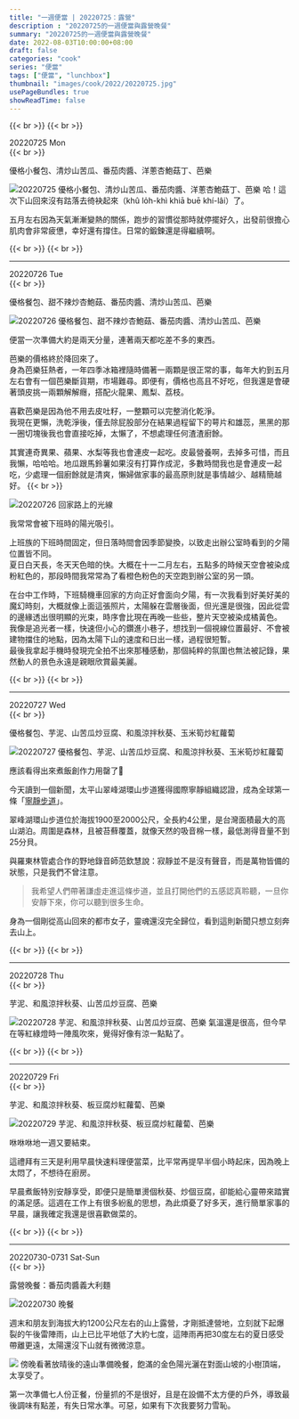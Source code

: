 ```yaml
---
title: "一週便當 | 20220725：露營"
description : "20220725的一週便當與露營晚餐"
summary: "20220725的一週便當與露營晚餐"
date: 2022-08-03T10:00:00+08:00
draft: false
categories: "cook"
series: "便當"
tags: ["便當", "lunchbox"]
thumbnail: "images/cook/2022/20220725.jpg"
usePageBundles: true
showReadTime: false
---
```


{{< br >}}
{{< br >}}

<div class="border-item"><span>20220725 Mon</span></div>
{{< br >}}

優格小餐包、清炒山苦瓜、番茄肉醬、洋蔥杏鮑菇丁、芭樂

![20220725 優格小餐包、清炒山苦瓜、番茄肉醬、洋蔥杏鮑菇丁、芭樂](20220725_bento_1.jpg)
哈！這次下山回來沒有跍落去徛袂起來（khû lo̍h-khì khiā buē khí-lâi）了。

五月左右因為天氣漸漸變熱的關係，跑步的習慣從那時就停擺好久，出發前很擔心肌肉會非常疲憊，幸好還有撐住。日常的鍛鍊還是得繼續啊。

{{< br >}}
{{< br >}}

---

<div class="border-item"><span>20220726 Tue</span></div>
{{< br >}}

優格餐包、甜不辣炒杏鮑菇、番茄肉醬、清炒山苦瓜、芭樂

![20220726 優格餐包、甜不辣炒杏鮑菇、番茄肉醬、清炒山苦瓜、芭樂](20220726_bento_1.jpg)

便當一次準備大約是兩天分量，連著兩天都吃差不多的東西。

芭樂的價格終於降回來了。
\
身為芭樂狂熱者，一年四季冰箱裡隨時備著一兩顆是很正常的事，每年大約到五月左右會有一個芭樂斷貨期，市場難尋。即便有，價格也高且不好吃，但我還是會硬著頭皮挑一兩顆解解癮，搭配火龍果、鳳梨、荔枝。

喜歡芭樂是因為他不用去皮吐籽，一整顆可以完整消化乾淨。
\
我現在更懶，洗乾淨後，僅去除屁股部分在結果過程留下的萼片和雄蕊，黑黑的那一圈切塊後我也會直接吃掉，太懶了，不想處理任何渣渣廚餘。

其實連奇異果、蘋果、水梨等我也會連皮一起吃。皮最營養啊，去掉多可惜，而且我懶，哈哈哈。地瓜跟馬鈴薯如果沒有打算作成泥，多數時間我也是會連皮一起吃，少處理一個廚餘就是清爽，懶婦做家事的最高原則就是事情越少、越精簡越好。
{{< br >}}

![20220726 回家路上的光線](20220726_bento_2.jpg)

我常常會被下班時的陽光吸引。

上班族的下班時間固定，但日落時間會因季節變換，以致走出辦公室時看到的夕陽位置皆不同。
\
夏日白天長，冬天天色暗的快。大概在十一二月左右，五點多的時候天空會被染成粉紅色的，那段時間我常常為了看橙色粉色的天空跑到辦公室的另一頭。

在台中工作時，下班騎機車回家的方向正好會面向夕陽，有一次我看到好美好美的魔幻時刻，大概就像上面這張照片，太陽躲在雲層後面，但光還是很強，因此從雲的邊緣透出很明顯的光束，時序會比現在再晚一些些，整片天空被染成橘黃色。
\
我像是追光者一樣，快速但小心的鑽進小巷子，想找到一個視線位置最好、不會被建物擋住的地點，因為太陽下山的速度和日出一樣，過程很短暫。
\
最後我拿起手機時發現完全拍不出來那種感動，那個純粹的氛圍也無法被記錄，果然動人的景色永遠是親眼欣賞最美麗。

{{< br >}}
{{< br >}}

---

<div class="border-item"><span>20220727 Wed</span></div>
{{< br >}}

優格餐包、芋泥、山苦瓜炒豆腐、和風涼拌秋葵、玉米筍炒紅蘿蔔

![20220727 優格餐包、芋泥、山苦瓜炒豆腐、和風涼拌秋葵、玉米筍炒紅蘿蔔](20220727_bento_1.jpg)

應該看得出來煮飯創作力用罄了🥲

今天讀到一個新聞，太平山翠峰湖環山步道獲得國際寧靜組織認證，成為全球第一條「[寧靜步道](https://edition.cnn.com/travel/article/taiwan-cuifeng-lake-circular-trail-intl-hnk)」。

翠峰湖環山步道位於海拔1900至2000公尺，全長約4公里，是台灣面積最大的高山湖泊。周圍是森林，且被苔蘚覆蓋，就像天然的吸音棉一樣，最低測得音量不到25分貝。

與羅東林管處合作的野地錄音師范欽慧說：寂靜並不是沒有聲音，而是萬物皆備的狀態，只是我們不曾注意。

>我希望人們帶著謙虛走進這條步道，並且打開他們的五感認真聆聽，一旦你安靜下來，你可以聽到很多生命。

身為一個剛從高山回來的都市女子，靈魂還沒完全歸位，看到這則新聞只想立刻奔去山上。

{{< br >}}
{{< br >}}

---

<div class="border-item"><span>20220728 Thu</span></div>
{{< br >}}

芋泥、和風涼拌秋葵、山苦瓜炒豆腐、芭樂

![20220728 芋泥、和風涼拌秋葵、山苦瓜炒豆腐、芭樂](20220728_bento_1.jpg)
氣溫還是很高，但今早在等紅綠燈時一陣風吹來，覺得好像有涼一點點了。

{{< br >}}
{{< br >}}

---

<div class="border-item"><span>20220729 Fri</span></div>
{{< br >}}

芋泥、和風涼拌秋葵、板豆腐炒紅蘿蔔、芭樂

![20220729 芋泥、和風涼拌秋葵、板豆腐炒紅蘿蔔、芭樂](20220729_bento_1.jpg)

咻咻咻地一週又要結束。

這禮拜有三天是利用早晨快速料理便當菜，比平常再提早半個小時起床，因為晚上太悶了，不想待在廚房。

早晨煮飯特別安靜享受，即便只是簡單燙個秋葵、炒個豆腐，卻能給心靈帶來踏實的滿足感。這週在工作上有很多紛亂的思想，為此煩憂了好多天，進行簡單家事的早晨，讓我確定我還是很喜歡做菜的。

{{< br >}}
{{< br >}}

---

<div class="border-item"><span>20220730-0731 Sat-Sun</span></div>
{{< br >}}

露營晚餐：番茄肉醬義大利麵

![20220730 晚餐](20220730_camping_1.jpg)

週末和朋友到海拔大約1200公尺左右的山上露營，才剛抵達營地，立刻就下起爆裂的午後雷陣雨，山上已比平地低了大約七度，這陣雨再把30度左右的夏日感受帶離更遠，太陽還沒下山就有微微涼意。

![](20220730_camping_2.jpg)
傍晚看著放晴後的遠山準備晚餐，飽滿的金色陽光灑在對面山坡的小樹頂端，太享受了。

第一次準備七人份正餐，份量抓的不是很好，且是在設備不太方便的戶外，導致最後調味有點差，有失日常水準。可惡，如果有下次我要努力雪恥。

